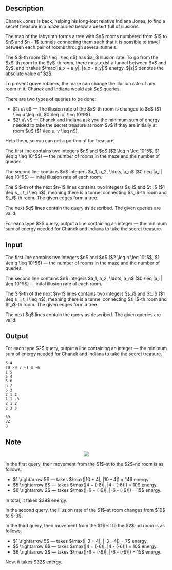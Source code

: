 ## Description

<div><p>Chanek Jones is back, helping his long-lost relative Indiana Jones, to find a secret treasure in a maze buried below a desert full of illusions.</p><p>The map of the labyrinth forms a tree with $n$ rooms numbered from $1$ to $n$ and $n - 1$ tunnels connecting them such that it is possible to travel between each pair of rooms through several tunnels.</p><p>The $i$-th room ($1 \leq i \leq n$) has $a_i$ illusion rate. To go from the $x$-th room to the $y$-th room, there must exist a tunnel between $x$ and $y$, and it takes $\max(|a_x + a_y|, |a_x - a_y|)$ energy. $|z|$ denotes the absolute value of $z$.</p><p>To prevent grave robbers, the maze can change the illusion rate of any room in it. Chanek and Indiana would ask $q$ queries.</p><p>There are two types of queries to be done:</p><ul> <li> $1\ u\ c$ — The illusion rate of the $x$-th room is changed to $c$ ($1 \leq u \leq n$, $0 \leq |c| \leq 10^9$). </li><li> $2\ u\ v$ — Chanek and Indiana ask you the minimum sum of energy needed to take the secret treasure at room $v$ if they are initially at room $u$ ($1 \leq u, v \leq n$). </li></ul><p>Help them, so you can get a portion of the treasure!</p></div><div class="input-specification"><p>The first line contains two integers $n$ and $q$ ($2 \leq n \leq 10^5$, $1 \leq q \leq 10^5$) — the number of rooms in the maze and the number of queries.</p><p>The second line contains $n$ integers $a_1, a_2, \ldots, a_n$ ($0 \leq |a_i| \leq 10^9$) — inital illusion rate of each room.</p><p>The $i$-th of the next $n-1$ lines contains two integers $s_i$ and $t_i$ ($1 \leq s_i, t_i \leq n$), meaning there is a tunnel connecting $s_i$-th room and $t_i$-th room. The given edges form a tree.</p><p>The next $q$ lines contain the query as described. The given queries are valid.</p></div><div class="output-specification"><p>For each type $2$ query, output a line containing an integer — the minimum sum of energy needed for Chanek and Indiana to take the secret treasure.</p></div>

## Input

<p>The first line contains two integers $n$ and $q$ ($2 \leq n \leq 10^5$, $1 \leq q \leq 10^5$) — the number of rooms in the maze and the number of queries.</p><p>The second line contains $n$ integers $a_1, a_2, \ldots, a_n$ ($0 \leq |a_i| \leq 10^9$) — inital illusion rate of each room.</p><p>The $i$-th of the next $n-1$ lines contains two integers $s_i$ and $t_i$ ($1 \leq s_i, t_i \leq n$), meaning there is a tunnel connecting $s_i$-th room and $t_i$-th room. The given edges form a tree.</p><p>The next $q$ lines contain the query as described. The given queries are valid.</p>

## Output

<p>For each type $2$ query, output a line containing an integer — the minimum sum of energy needed for Chanek and Indiana to take the secret treasure.</p>





```input1
6 4
10 -9 2 -1 4 -6
1 5
5 4
5 6
6 2
6 3
2 1 2
1 1 -3
2 1 2
2 3 3
```




```output1
39
32
0
```



## Note

<center> <img class="tex-graphics" src="file://bkX8mHzL.png" style="max-width: 100.0%;max-height: 100.0%;"> </center><p>In the first query, their movement from the $1$-st to the $2$-nd room is as follows.</p><ul> <li> $1 \rightarrow 5$ — takes $\max(|10 + 4|, |10 - 4|) = 14$ energy. </li><li> $5 \rightarrow 6$ — takes $\max(|4 + (-6)|, |4 - (-6)|) = 10$ energy. </li><li> $6 \rightarrow 2$ — takes $\max(|-6 + (-9)|, |-6 - (-9)|) = 15$ energy. </li></ul> In total, it takes $39$ energy.<p>In the second query, the illusion rate of the $1$-st room changes from $10$ to $-3$.</p><p>In the third query, their movement from the $1$-st to the $2$-nd room is as follows.</p><ul> <li> $1 \rightarrow 5$ — takes $\max(|-3 + 4|, |-3 - 4|) = 7$ energy. </li><li> $5 \rightarrow 6$ — takes $\max(|4 + (-6)|, |4 - (-6)|) = 10$ energy. </li><li> $6 \rightarrow 2$ — takes $\max(|-6 + (-9)|, |-6 - (-9)|) = 15$ energy. </li></ul><p>Now, it takes $32$ energy.</p>
